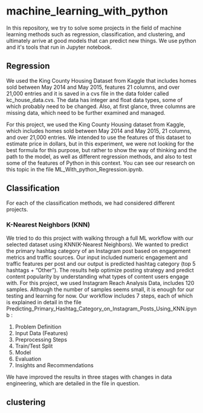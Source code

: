 # machine_learning_with_python

In this repository, we try to solve some projects in the field of machine learning methods such as regression, classification, and clustering, and ultimately arrive at good models that can predict new things. We use python and it's tools that run in Jupyter notebook. 

## Regression
We used the King County Housing Dataset from Kaggle that includes homes sold between May 2014 and May 2015, features 21 columns, and over 21,000 entries and it is saved in a cvs file in the data folder called kc_house_data.cvs.
The data has integer and float data types, some of which probably need to be changed. Also, at first glance, three columns are missing data, which need to be further examined and managed. 

For this project, we used the King County Housing dataset from Kaggle, which includes homes sold between May 2014 and May 2015, 21 columns, and over 21,000 entries. We intended to use the features of this dataset to estimate price in dollars, but in this experiment, we were not looking for the best formula for this purpose, but rather to show the way of thinking and the path to the model, as well as different regression methods, and also to test some of the features of Python in this context.
You can see our research on this topic in the file ML_With_python_Regression.ipynb.

## Classification
For each of the classification methods, we had considered different projects.
### K-Nearest Neighbors (KNN) 
We tried to do this project with walking through a full ML workflow with our selected dataset using KNN(K-Nearest Neighbors). We wanted to predict the primary hashtag category of an Instagram post based on engagement metrics and traffic sources. 
Our input included numeric engagement and traffic features per post and our output is predicted hashtag category (top 5 hashtags + “Other”).
The results help optimize posting strategy and predict content popularity by understanding what types of content users engage with.
For this project, we used Instagram Reach Analysis Data, includes 120 samples. Although the number of samples seems small, it is enough for our testing and learning for now.
Our workflow includes 7 steps, each of which is explained in detail in the file Predicting_Primary_Hashtag_Category_on_Instagram_Posts_Using_KNN.ipynb :
1. Problem Definition
2. Input Data (Features)
3. Preprocessing Steps
4. Train/Test Split
5. Model
6. Evaluation
7. Insights and Recommendations

We have improved the results in three stages with changes in data engineering, which are detailed in the file in question.

## clustering